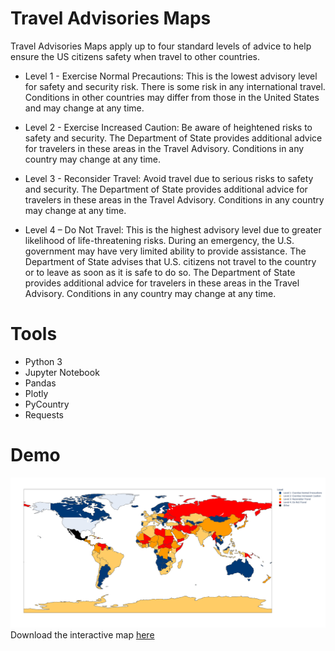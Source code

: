 # Travel Advisories Maps
Travel Advisories Maps apply up to four standard levels of advice to help ensure the US citizens safety when travel to other countries.

* Level 1 - Exercise Normal Precautions: This is the lowest advisory level for safety and security risk. There is some risk in any international travel. Conditions in other countries may differ from those in the United States and may change at any time.       

* Level 2 - Exercise Increased Caution: Be aware of heightened risks to safety and security. The Department of State provides additional advice for travelers in these areas in the Travel Advisory. Conditions in any country may change at any time.  

* Level 3 - Reconsider Travel: Avoid travel due to serious risks to safety and security. The Department of State provides additional advice for travelers in these areas in the Travel Advisory. Conditions in any country may change at any time. 

* Level 4 – Do Not Travel: This is the highest advisory level due to greater likelihood of life-threatening risks. During an emergency, the U.S. government may have very limited ability to provide assistance. The Department of State advises that U.S. citizens not travel to the country or to leave as soon as it is safe to do so. The Department of State provides additional advice for travelers in these areas in the Travel Advisory. Conditions in any country may change at any time.   

# Tools
* Python 3
* Jupyter Notebook
* Pandas
* Plotly
* PyCountry
* Requests

# Demo
![sample](/sample.png)
Download the interactive map [here](demo.html)